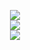 <p align="center">
  <a href="https://skillicons.dev">
    <img src="https://skillicons.dev/icons?i=html,css,js,c,cs,eclipse" /></br>
    <img src="https://skillicons.dev/icons?i=git,java,python,npm,react,vite,mysql,tailwing" /></br>
    <img src="https://skillicons.dev/icons?i=replit,postman,nodejs,mongodb,github,bootstrap,firebase,typescript,linux" />  
  </a></p>
